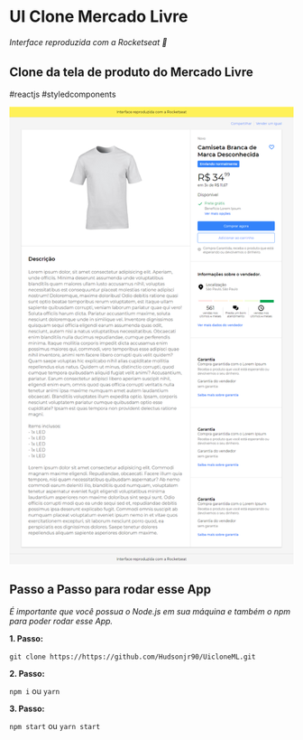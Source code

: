 # UI Clone Mercado Livre

###### Interface reproduzida com a Rocketseat 🚀

## Clone da tela de produto do Mercado Livre

#reactjs #styledcomponents

![product page](./readmeImages/UIClone.png)

## Passo a Passo para rodar esse App

_É importante que você possua o Node.js em sua máquina e também o npm para poder rodar esse App._

**1. Passo:**

`git clone https://https://github.com/Hudsonjr90/UicloneML.git`

**2. Passo:**

`npm i` ou `yarn`

**3. Passo:**

`npm start` ou `yarn start`
